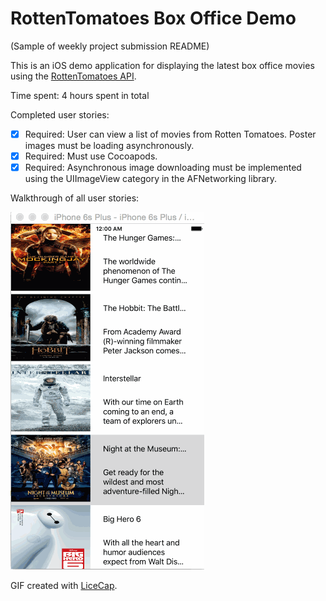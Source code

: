 # RottenTomatoes Box Office Demo

(Sample of weekly project submission README)

This is an iOS demo application for displaying the latest box office movies using the [RottenTomatoes API](http://www.rottentomatoes.com/).

Time spent: 4 hours spent in total

Completed user stories:

 * [x] Required: User can view a list of movies from Rotten Tomatoes. Poster images must be loading asynchronously.
 * [x] Required: Must use Cocoapods.
 * [x] Required: Asynchronous image downloading must be implemented using the UIImageView category in the AFNetworking library.

Walkthrough of all user stories:

![Video Walkthrough](rotten-tomato.gif)

GIF created with [LiceCap](http://www.cockos.com/licecap/).
